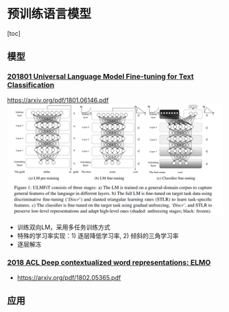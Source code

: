 # 预训练语言模型
[toc]

## 模型

### [201801 Universal Language Model Fine-tuning for Text Classification](resources/notes/d0001/pretrainlm_201801_Universal_Language_Model_Fine_tuning_for_Text_Classification.md)
https://arxiv.org/pdf/1801.06146.pdf
![](resources/images/d0001/522002251607201.png)
- 训练双向LM，采用多任务训练方式
- 特殊的学习率实现：1) 逐层降低学习率, 2) 倾斜的三角学习率
- 逐层解冻

### [2018 ACL Deep contextualized word representations: ELMO](resources/notes/d0001/pretrainlm_2018_deep_contextualized_word_representations.md)
- https://arxiv.org/pdf/1802.05365.pdf

## 应用

